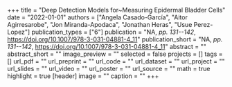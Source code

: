 +++
title = "Deep Detection Models for~Measuring Epidermal Bladder Cells"
date = "2022-01-01"
authors = ["Angela Casado-García", "Aitor Agirresarobe", "Jon Miranda-Apodaca", "Jonathan Heras", "Usue Perez-Lopez"]
publication_types = ["6"]
publication = "NA, _pp. 131--142_, https://doi.org/10.1007/978-3-031-04881-4_11"
publication_short = "NA, _pp. 131--142_, https://doi.org/10.1007/978-3-031-04881-4_11"
abstract = ""
abstract_short = ""
image_preview = ""
selected = false
projects = []
tags = []
url_pdf = ""
url_preprint = ""
url_code = ""
url_dataset = ""
url_project = ""
url_slides = ""
url_video = ""
url_poster = ""
url_source = ""
math = true
highlight = true
[header]
image = ""
caption = ""
+++
